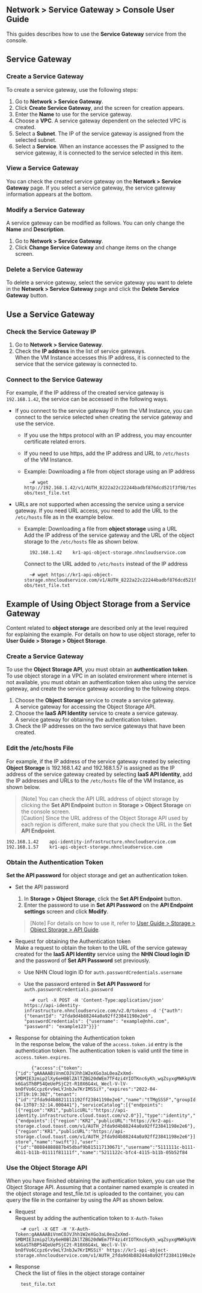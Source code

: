 ## Network > Service Gateway > Console User Guide

This guides describes how to use the **Service Gateway** service from the console.

## Service Gateway

### Create a Service Gateway

To create a service gateway, use the following steps:

1. Go to **Network > Service Gateway**.
2. Click **Create Service Gateway**, and the screen for creation appears.
3. Enter the **Name** to use for the service gateway.
4. Choose a **VPC**. A service gateway dependent on the selected VPC is created.
5. Select a **Subnet**. The IP of the service gateway is assigned from the selected subnet.
6. Select a **Service**. When an instance accesses the IP assigned to the service gateway, it is connected to the service selected in this item.

### View a Service Gateway

You can check the created service gateway on the **Network > Service Gateway** page. If you select a service gateway, the service gateway information appears at the bottom.

### Modify a Service Gateway

A service gateway can be modified as follows. You can only change the **Name** and **Description**.

1. Go to **Network > Service Gateway**.
2. Click **Change Service Gateway** and change items on the change screen.

### Delete a Service Gateway

To delete a service gateway, select the service gateway you want to delete in the **Network > Service Gateway** page and click the **Delete Service Gateway** button.

## Use a Service Gateway

### Check the Service Gateway IP

1. Go to **Network > Service Gateway**.
2. Check the **IP address** in the list of service gateways.<br>
   When the VM Instance accesses this IP address, it is connected to the service that the service gateway is connected to.

### Connect to the Service Gateway

For example, if the IP address of the created service gateway is `192.168.1.42`, the service can be accessed in the following ways.

* If you connect to the service gateway IP from the VM Instance, you can connect to the service selected when creating the service gateway and use the service.
    * If you use the https protocol with an IP address, you may encounter certificate related errors.
    * If you need to use https, add the IP address and URL to `/etc/hosts` of the VM Instance.
    * Example: Downloading a file from object storage using an IP address

            ~# wget http://192.168.1.42/v1/AUTH_8222a22c22244badbf876dcd521f3f98/test-obs/test_file.txt

* URLs are not supported when accessing the service using a service gateway. If you need URL access, you need to add the URL to the `/etc/hosts` file as in the example below.
    * Example: Downloading a file from **object storage** using a URL<br>
      Add the IP address of the service gateway and the URL of the object storage to the `/etc/hosts` file as shown below.

            192.168.1.42    kr1-api-object-storage.nhncloudservice.com

        Connect to the URL added to `/etc/hosts` instead of the IP address

            ~# wget https://kr1-api-object-storage.nhncloudservice.com/v1/AUTH_8222a22c22244badbf876dcd521f3f98/test-obs/test_file.txt

## Example of Using Object Storage from a Service Gateway

Content related to **object storage** are described only at the level required for explaining the example. For details on how to use object storage, refer to **User Guide > Storage > Object Storage**.

### Create a Service Gateway

To use the **Object Storage API**, you must obtain an **authentication token**. To use object storage in a VPC in an isolated environment where internet is not available, you must obtain an authentication token also using the service gateway, and create the service gateway according to the following steps.

1. Choose the **Object Storage** service to create a service gateway.<br>
   A service gateway for accessing the Object Storage API.
2. Choose the **IaaS API Identity** service to create a service gateway.<br>
   A service gateway for obtaining the authentication token.
3. Check the IP addresses on the two service gateways that have been created.

### Edit the /etc/hosts File

For example, if the IP address of the service gateway created by selecting **Object Storage** is 192.168.1.42 and 192.168.1.57 is assigned as the IP address of the service gateway created by selecting **IaaS API Identity**, add the IP addresses and URLs to the `/etc/hosts` file of the VM Instance, as shown below.

> [Note] You can check the API URL address of object storage by clicking the **Set API Endpoint** button in **Storage > Object Storage** on the console screen.<br>
> [Caution] Since the URL address of the Object Storage API used by each region is different, make sure that you check the URL in the **Set API Endpoint**.

```
192.168.1.42	api-identity-infrastructure.nhncloudservice.com
192.168.1.57	kr1-api-object-storage.nhncloudservice.com
```

### Obtain the Authentication Token

**Set the API password** for object storage and get an authentication token.

* Set the API password
    1. In **Storage > Object Storage**, click the **Set API Endpoint** button.
    2. Enter the password to use in **Set API Password** on the **API Endpoint settings** screen and click **Modify**.
    > [Note] For details on how to use it, refer to [User Guide > Storage > Object Storage > API Guide](https://docs.nhncloud.com/zh/Storage/Object%20Storage/zh/api-guide/).

* Request for obtaining the Authentication token<br>
  Make a request to obtain the token to the URL of the service gateway created for the **IaaS API Identity** service using the **NHN Cloud login ID** and the password of **Set API Password** set previously.
    * Use NHN Cloud login ID for `auth.passwordCredentials.username`
    * Use the password entered in **Set API Password** for `auth.passwordCredentials.password`
  

            ~# curl -X POST -H 'Content-Type:application/json' https://api-identity-infrastructure.nhncloudservice.com/v2.0/tokens -d '{"auth": {"tenantId": "2fda9d4b88244a0a92ff23841198e2e6", "passwordCredentials": {"username": "example@nhn.com", "password": "example123"}}}'

* Response for obtaining the Authentication token<br>
  In the response below, the value of the `access.token.id` entry is the authentication token. The authentication token is valid until the time in `access.token.expires`.

            {"access":{"token":{"id":"gAAAAABiVnmCOJVJhh1W2eXGo3aL0eaZxXmd-SMDMIE3zmip2lXy6eH0BlZAlTZBG20dWEm7TF4zi4YIOTKnc6yKh_wqZsyxgMWKkpVNShzE-k6GaSThBP54QeUePSjC2t-R10X6G4xL_Wecl-V-lV-bnOfVo6Ccpz6rv9eLYJnbJw7KrIMSSiY","expires":"2022-04-13T19:19:30Z","tenant":{"id":"2fda9d4b8821111192ff23841198e2e6","name":"tTMgSSSF","groupId":"XXj2zkH7777modGU","description":"","enabled":true,"project_domain":"NORMAL","swift":true},"issued_at":"2022-04-13T07:32:14.000441"},"serviceCatalog":[{"endpoints":[{"region":"KR1","publicURL":"https://api-identity.infrastructure.cloud.toast.com/v2.0"}],"type":"identity","name":"keystone"},{"endpoints":[{"region":"KR2","publicURL":"https://kr2-api-storage.cloud.toast.com/v1/AUTH_2fda9d4b88244a0a92ff23841198e2e6"},{"region":"KR1","publicURL":"https://api-storage.cloud.toast.com/v1/AUTH_2fda9d4b88244a0a92ff23841198e2e6"}],"type":"object-store","name":"swift"}],"user":{"id":"80884888887b45dbaf9b815117130671","username":"5111111c-b111-4b11-b11b-01111f81111f","name":"5211122c-bfc4-4115-b11b-05b52f84

### Use the Object Storage API

When you have finished obtaining the authentication token, you can use the Object Storage API. Assuming that a container named example is created in the object storage and test_file.txt is uploaded to the container, you can query the file in the container by using the API as shown below.

* Request<br>
  Request by adding the authentication token to `X-Auth-Token`

        ~# curl -X GET -H 'X-Auth-Token:gAAAAABiVnmCOJVJhh1W2eXGo3aL0eaZxXmd-SMDMIE3zmip2lXy6eH0BlZAlTZBG20dWEm7TF4zi4YIOTKnc6yKh_wqZsyxgMWKkpVNShzE-k6GaSThBP54QeUePSjC2t-R10X6G4xL_Wecl-V-lV-bnOfVo6Ccpz6rv9eLYJnbJw7KrIMSSiY' https://kr1-api-object-storage.nhncloudservice.com/v1/AUTH_2fda9d4b88244a0a92ff23841198e2e6/example

* Response<br>
  Check the list of files in the object storage container

        test_file.txt

